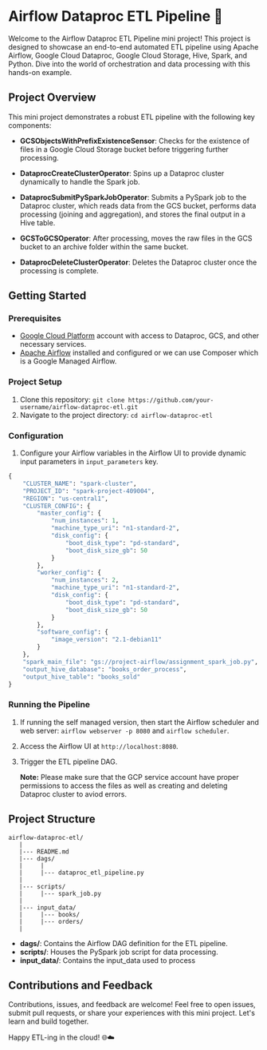 # Airflow Dataproc ETL Pipeline 🚀

Welcome to the Airflow Dataproc ETL Pipeline mini project! This project is designed to showcase an end-to-end automated ETL pipeline using Apache Airflow, Google Cloud Dataproc, Google Cloud Storage, Hive, Spark, and Python. Dive into the world of orchestration and data processing with this hands-on example.

## Project Overview

This mini project demonstrates a robust ETL pipeline with the following key components:

- **GCSObjectsWithPrefixExistenceSensor**: Checks for the existence of files in a Google Cloud Storage bucket before triggering further processing.

- **DataprocCreateClusterOperator**: Spins up a Dataproc cluster dynamically to handle the Spark job.

- **DataprocSubmitPySparkJobOperator**: Submits a PySpark job to the Dataproc cluster, which reads data from the GCS bucket, performs data processing (joining and aggregation), and stores the final output in a Hive table.

- **GCSToGCSOperator**: After processing, moves the raw files in the GCS bucket to an archive folder within the same bucket.

- **DataprocDeleteClusterOperator**: Deletes the Dataproc cluster once the processing is complete.

## Getting Started

### Prerequisites

- [Google Cloud Platform](https://cloud.google.com/) account with access to Dataproc, GCS, and other necessary services.
- [Apache Airflow](https://airflow.apache.org/) installed and configured or we can use Composer which is a Google Managed Airflow.

### Project Setup

1. Clone this repository: `git clone https://github.com/your-username/airflow-dataproc-etl.git`
2. Navigate to the project directory: `cd airflow-dataproc-etl`

### Configuration

1. Configure your Airflow variables in the Airflow UI to provide dynamic input parameters in `input_parameters` key.
```python
{
    "CLUSTER_NAME": "spark-cluster",
    "PROJECT_ID": "spark-project-409004",
    "REGION": "us-central1",
    "CLUSTER_CONFIG": {
        "master_config": {
            "num_instances": 1,
            "machine_type_uri": "n1-standard-2",
            "disk_config": {
                "boot_disk_type": "pd-standard",
                "boot_disk_size_gb": 50
            }
        },
        "worker_config": {
            "num_instances": 2,
            "machine_type_uri": "n1-standard-2",
            "disk_config": {
                "boot_disk_type": "pd-standard",
                "boot_disk_size_gb": 50
            }
        },
        "software_config": {
            "image_version": "2.1-debian11"
        }
    },
    "spark_main_file": "gs://project-airflow/assignment_spark_job.py",
    "output_hive_database": "books_order_process",
    "output_hive_table": "books_sold"
}
```


### Running the Pipeline

1. If running the self managed version, then start the Airflow scheduler and web server: `airflow webserver -p 8080` and `airflow scheduler`. 
2. Access the Airflow UI at `http://localhost:8080`.
3. Trigger the ETL pipeline DAG.
   
    __Note:__ Please make sure that the GCP service account have proper permissions to access the files as well as creating and deleting Dataproc cluster to aviod errors.

## Project Structure
```
airflow-dataproc-etl/
   |
   |--- README.md
   |--- dags/
   |     |
   |     |--- dataproc_etl_pipeline.py
   |
   |--- scripts/
   |     |--- spark_job.py
   |
   |--- input_data/
   |     |--- books/
   |     |--- orders/
   |

```

- **dags/**: Contains the Airflow DAG definition for the ETL pipeline.
- **scripts/**: Houses the PySpark job script for data processing.
- **input_data/**: Contains the input_data used to process

## Contributions and Feedback

Contributions, issues, and feedback are welcome! Feel free to open issues, submit pull requests, or share your experiences with this mini project. Let's learn and build together.

Happy ETL-ing in the cloud! 🌐☁️
